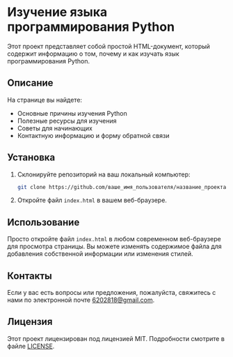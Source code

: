 # Изучение языка программирования Python

Этот проект представляет собой простой HTML-документ, который содержит информацию о том, почему и как изучать язык программирования Python.

## Описание

На странице вы найдете:

- Основные причины изучения Python
- Полезные ресурсы для изучения
- Советы для начинающих
- Контактную информацию и форму обратной связи

## Установка

1. Склонируйте репозиторий на ваш локальный компьютер:
   ```bash
   git clone https://github.com/ваше_имя_пользователя/название_проекта.git
   ```
2. Откройте файл `index.html` в вашем веб-браузере.

## Использование

Просто откройте файл `index.html` в любом современном веб-браузере для просмотра страницы. Вы можете изменять содержимое файла для добавления собственной информации или изменения стилей.

## Контакты

Если у вас есть вопросы или предложения, пожалуйста, свяжитесь с нами по электронной почте [6202818@gmail.com](mailto:6202818@gmail.com).

## Лицензия

Этот проект лицензирован под лицензией MIT. Подробности смотрите в файле [LICENSE](LICENSE).
